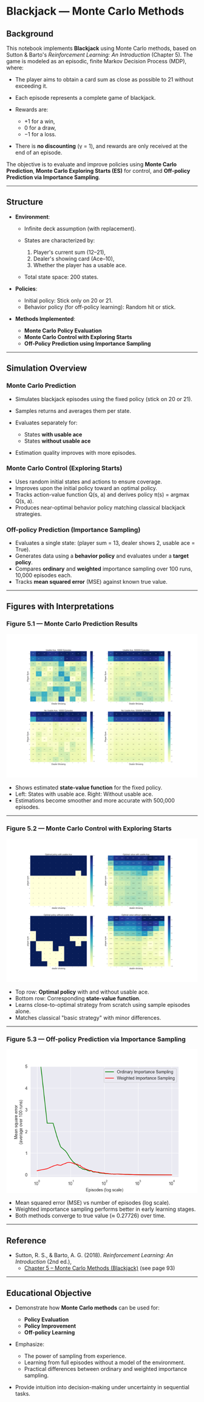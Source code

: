 # Blackjack — Monte Carlo Methods

## Background

This notebook implements **Blackjack** using Monte Carlo methods, based on Sutton & Barto's *Reinforcement Learning: An Introduction* (Chapter 5). The game is modeled as an episodic, finite Markov Decision Process (MDP), where:

* The player aims to obtain a card sum as close as possible to 21 without exceeding it.
* Each episode represents a complete game of blackjack.
* Rewards are:

  * +1 for a win,
  * 0 for a draw,
  * −1 for a loss.
* There is **no discounting** (γ = 1), and rewards are only received at the end of an episode.

The objective is to evaluate and improve policies using **Monte Carlo Prediction**, **Monte Carlo Exploring Starts (ES)** for control, and **Off-policy Prediction via Importance Sampling**.

---

## Structure

* **Environment**:

  * Infinite deck assumption (with replacement).
  * States are characterized by:

    1. Player's current sum (12–21),
    2. Dealer's showing card (Ace–10),
    3. Whether the player has a usable ace.
  * Total state space: 200 states.

* **Policies**:

  * Initial policy: Stick only on 20 or 21.
  * Behavior policy (for off-policy learning): Random hit or stick.

* **Methods Implemented**:

  * **Monte Carlo Policy Evaluation**
  * **Monte Carlo Control with Exploring Starts**
  * **Off-Policy Prediction using Importance Sampling**

---

## Simulation Overview

### Monte Carlo Prediction

* Simulates blackjack episodes using the fixed policy (stick on 20 or 21).
* Samples returns and averages them per state.
* Evaluates separately for:

  * States **with usable ace**
  * States **without usable ace**
* Estimation quality improves with more episodes.

### Monte Carlo Control (Exploring Starts)

* Uses random initial states and actions to ensure coverage.
* Improves upon the initial policy toward an optimal policy.
* Tracks action-value function Q(s, a) and derives policy π(s) = argmax Q(s, a).
* Produces near-optimal behavior policy matching classical blackjack strategies.

### Off-policy Prediction (Importance Sampling)

* Evaluates a single state: (player sum = 13, dealer shows 2, usable ace = True).
* Generates data using a **behavior policy** and evaluates under a **target policy**.
* Compares **ordinary** and **weighted** importance sampling over 100 runs, 10,000 episodes each.
* Tracks **mean squared error** (MSE) against known true value.

---

## Figures with Interpretations

### **Figure 5.1 — Monte Carlo Prediction Results**

![figure_5_1.png](generated_images/figure_5_1.png)


* Shows estimated **state-value function** for the fixed policy.
* Left: States with usable ace. Right: Without usable ace.
* Estimations become smoother and more accurate with 500,000 episodes.

---

### **Figure 5.2 — Monte Carlo Control with Exploring Starts**

![figure_5_2.png](generated_images/figure_5_2.png)

* Top row: **Optimal policy** with and without usable ace.
* Bottom row: Corresponding **state-value function**.
* Learns close-to-optimal strategy from scratch using sample episodes alone.
* Matches classical "basic strategy" with minor differences.

---

### **Figure 5.3 — Off-policy Prediction via Importance Sampling**

![figure_5_3.png![figure_5_3.png](generated_images/figure_5_3.png)](generated_images/figure_5_3.png)


* Mean squared error (MSE) vs number of episodes (log scale).
* Weighted importance sampling performs better in early learning stages.
* Both methods converge to true value (≈ 0.27726) over time.

---

## Reference

* Sutton, R. S., & Barto, A. G. (2018). *Reinforcement Learning: An Introduction* (2nd ed.), 
  * [Chapter 5 – Monte Carlo Methods (Blackjack)](http://incompleteideas.net/book/RLbook2020.pdf#page=109) (see page 93)

---

## Educational Objective

* Demonstrate how **Monte Carlo methods** can be used for:

  * **Policy Evaluation**
  * **Policy Improvement**
  * **Off-policy Learning**
* Emphasize:

  * The power of sampling from experience.
  * Learning from full episodes without a model of the environment.
  * Practical differences between ordinary and weighted importance sampling.
* Provide intuition into decision-making under uncertainty in sequential tasks.
